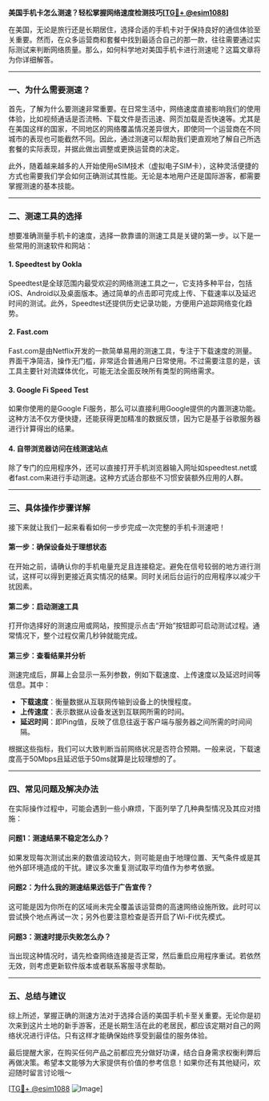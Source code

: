 **美国手机卡怎么测速？轻松掌握网络速度检测技巧[[TG💪+ @esim1088](https://t.me/s/esim1088)]**

在美国，无论是旅行还是长期居住，选择合适的手机卡对于保持良好的通信体验至关重要。然而，在众多运营商和套餐中找到最适合自己的那一款，往往需要通过实际测试来判断网络质量。那么，如何科学地对美国手机卡进行测速呢？这篇文章将为你详细解答。

---

### 一、为什么需要测速？

首先，了解为什么要测速非常重要。在日常生活中，网络速度直接影响我们的使用体验，比如视频通话是否流畅、下载文件是否迅速、网页加载是否快速等。尤其是在美国这样的国家，不同地区的网络覆盖情况差异很大，即使同一个运营商在不同城市的表现也可能截然不同。因此，通过测速可以帮助我们更直观地了解自己所选套餐的实际表现，并据此做出调整或更换运营商的决定。

此外，随着越来越多的人开始使用eSIM技术（虚拟电子SIM卡），这种灵活便捷的方式也需要我们学会如何正确测试其性能。无论是本地用户还是国际游客，都需要掌握测速的基本技能。

---

### 二、测速工具的选择

想要准确测量手机卡的速度，选择一款靠谱的测速工具是关键的第一步。以下是一些常用的测速软件和网站：

#### 1. Speedtest by Ookla
Speedtest是全球范围内最受欢迎的网络测速工具之一，它支持多种平台，包括iOS、Android以及桌面版本。通过简单的点击即可完成上传、下载速率以及延迟时间的测试。此外，Speedtest还提供历史记录功能，方便用户追踪网络变化趋势。

#### 2. Fast.com
Fast.com是由Netflix开发的一款简单易用的测速工具，专注于下载速度的测量。界面干净简洁，操作无门槛，非常适合普通用户日常使用。不过需要注意的是，该工具主要针对流媒体优化，可能无法全面反映所有类型的网络需求。

#### 3. Google Fi Speed Test
如果你使用的是Google Fi服务，那么可以直接利用Google提供的内置测速功能。这种方法不仅方便快捷，还能获得更加精准的数据反馈，因为它是基于谷歌服务器进行计算得出的结果。

#### 4. 自带浏览器访问在线测速站点
除了专门的应用程序外，还可以直接打开手机浏览器输入网址如speedtest.net或者fast.com来进行手动测速。这种方式适合那些不习惯安装额外应用的人群。

---

### 三、具体操作步骤详解

接下来就让我们一起来看看如何一步步完成一次完整的手机卡测速吧！

#### 第一步：确保设备处于理想状态
在开始之前，请确认你的手机电量充足且连接稳定。避免在信号较弱的地方进行测试，这样可以得到更接近真实情况的结果。同时关闭后台运行的应用程序以减少干扰因素。

#### 第二步：启动测速工具
打开你选择好的测速应用或网站，按照提示点击“开始”按钮即可启动测试过程。通常情况下，整个过程仅需几秒钟就能完成。

#### 第三步：查看结果并分析
测速完成后，屏幕上会显示一系列参数，例如下载速度、上传速度以及延迟时间等信息。其中：
- **下载速度**：衡量数据从互联网传输到设备上的快慢程度。
- **上传速度**：表示数据从设备发送到互联网所需的时间。
- **延迟时间**：即Ping值，反映了信息往返于客户端与服务器之间所需的时间间隔。

根据这些指标，我们可以大致判断当前网络状况是否符合预期。一般来说，下载速度高于50Mbps且延迟低于50ms就算是比较理想的了。

---

### 四、常见问题及解决办法

在实际操作过程中，可能会遇到一些小麻烦，下面列举了几种典型情况及其应对措施：

#### 问题1：测速结果不稳定怎么办？
如果发现每次测试出来的数值波动较大，则可能是由于地理位置、天气条件或是其他外部环境造成的干扰。建议多次重复测试取平均值作为参考依据。

#### 问题2：为什么我的测速结果远低于广告宣传？
这可能是因为你所在的区域尚未完全覆盖该运营商的高速网络设施所致。此时可以尝试换个地点再试一次；另外也要注意检查是否开启了Wi-Fi优先模式。

#### 问题3：测速时提示失败怎么办？
当出现这种情况时，请先检查网络连接是否正常，然后重启应用程序重试。若依然无效，则考虑更新软件版本或者联系客服寻求帮助。

---

### 五、总结与建议

综上所述，掌握正确的测速方法对于选择合适的美国手机卡至关重要。无论你是初次来到这片土地的新手游客，还是长期生活在此的老居民，都应该定期对自己的网络状况进行评估。只有这样才能确保始终享受到最佳的服务体验。

最后提醒大家，在购买任何产品之前都应充分做好功课，结合自身需求权衡利弊后再做决策。希望本文能够为大家提供有价值的参考信息！如果你还有其他疑问，欢迎随时留言讨论哦～

[[TG💪+ @esim1088](https://t.me/s/esim1088) ![Image](https://i.postimg.cc/4NQfJmqS/Snipaste-2025-05-13-00-14-12.png)]